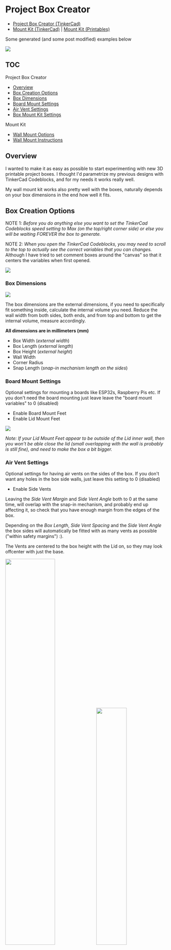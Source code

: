 # Project Box Creator

* [Project Box Creator (TinkerCad)](https://www.tinkercad.com/codeblocks/4ruEYPK78RS)
* [Mount Kit (TinkerCad)](https://www.tinkercad.com/things/9wCn1o8V80X) | [Mount Kit (Printables)](https://www.printables.com/model/277210-mount-kit)

Some generated (and some post modified) examples below

![](box-examples.jpg)

## TOC

Project Box Creator

* [Overview](#overview)
* [Box Creation Options](#box-creation-options)
* [Box Dimensions](#box-dimensions)
* [Board Mount Settings](#board-mount-settings)
* [Air Vent Settings](#air-vent-settings)
* [Box Mount Kit Settings](#box-mount-kit-settings)

Mount Kit
* [Wall Mount Options](#wall-mount-options)
* [Wall Mount Instructions](#wall-mount-instructions)

## Overview

I wanted to make it as easy as possible to start experimenting with new 3D printable project boxes. I thought I'd parametrize my previous designs with TinkerCad Codeblocks, and for my needs it works really well.

My wall mount kit works also pretty well with the boxes, naturally depends on your box dimensions in the end how well it fits.

## Box Creation Options

NOTE 1: *Before you do anything else you want to set the TinkerCad Codeblocks speed setting to Max (on the top/right corner side) or else you will be waiting FOREVER the box to generate.*

NOTE 2: *When you open the TinkerCad Codeblocks, you may need to scroll to the top to actually see the correct variables that you can changes.* Although I have tried to set comment boxes around the "canvas" so that it centers the variables when first opened.

![](all-box-settings.png)

### Box Dimensions
![](settings-overview.png)

The box dimensions are the external dimensions, if you need to specifically fit something inside, calculate the internal volume you need. Reduce the wall width from both sides, both ends, and from top and bottom to get the internal volume, measure accordingly.


**All dimensions are in millimeters (mm)**

* Box Width (*external width*)
* Box Length (*external length*)
* Box Height (*external height*)
* Wall Width
* Corner Radius
* Snap Length (*snap-in mechanism length on the sides*)

### Board Mount Settings

Optional settings for mounting a boards like ESP32s, Raspberry Pis etc. If you don't need the board mounting just leave leave the "board mount variables" to 0 (disabled)
* Enable Board Mount Feet
* Enable Lid Mount Feet

![](mount-settings.png)

*Note: If your Lid Mount Feet appear to be outside of the Lid inner wall, then you won't be able close the lid (small overlapping with the wall is probably is still fine), and need to make the box a bit bigger.*

### Air Vent Settings

Optional settings for having air vents on the sides of the box. If you don't want any holes in the box side walls, just leave this setting to 0 (disabled)
* Enable Side Vents

Leaving the *Side Vent Margin* and *Side Vent Angle* both to 0 at the same time, will overlap with the snap-in mechanism, and probably end up affecting it, so check that you have enough margin from the edges of the box.

Depending on the *Box Length*, *Side Vent Spacing* and the *Side Vent Angle* the box sides will automatically be fitted with as many vents as possible ("within safety margins") :).

The Vents are centered to the box height with the Lid on, so they may look offcenter with just the base.

<p float="left"> <img src="side-vent-settings.png" width="55.5%" /> <img src="side-vents.png" width="43.5%" /> </p> 

### Box Mount Kit Settings

There are 3 different positions for the mount kit, you can enable each individually, all, or none. Depending on the box placement, you may get a better ranges with some of the options.

![](mount-kit-settings.png)

To use the mount kit you need an M3 screw or a #6-32 screw (standard computer case screw), and what ever wall screws you may need.

## Mount Kit

### Wall Mount Options

![](mounting-options.png)

### Wall Mount Instructions

![](wall-mounting.png)

